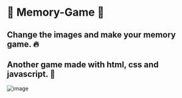 # 🎲 Memory-Game 🎲
## Change the images and make your memory game. 🔥
## Another game made with html, css and javascript. 💪
![image](https://user-images.githubusercontent.com/94203956/167003874-f011e8d0-3e27-47c5-b488-c291fe6136e9.png)
